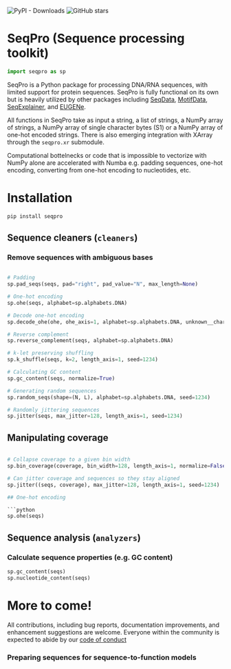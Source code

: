 ![PyPI - Downloads](https://img.shields.io/pypi/dm/seqpro)
![GitHub stars](https://img.shields.io/github/stars/ML4GLand/SeqPro)

# SeqPro (Sequence processing toolkit)
```python
import seqpro as sp
```

SeqPro is a Python package for processing DNA/RNA sequences, with limited support for protein sequences. SeqPro is fully functional on its own but is heavily utilized by other packages including [SeqData](https://github.com/ML4GLand/SeqData), [MotifData](https://github.com/ML4GLand/MotifData), [SeqExplainer](https://github.com/ML4GLand/SeqExplainer), and [EUGENe](https://github.com/ML4GLand/EUGENe).

All functions in SeqPro take as input a string, a list of strings, a NumPy array of strings, a NumPy array of single character bytes (S1) or a NumPy array of one-hot encoded strings. There is also emerging integration with XArray through the `seqpro.xr` submodule.

Computational bottelnecks or code that is impossible to vectorize with NumPy alone are accelerated with Numba e.g. padding sequences, one-hot encoding, converting from one-hot encoding to nucleotides, etc.

# Installation

```bash
pip install seqpro
```

## Sequence cleaners (`cleaners`)

### Remove sequences with ambiguous bases

```python

# Padding
sp.pad_seqs(seqs, pad="right", pad_value="N", max_length=None)

# One-hot encoding
sp.ohe(seqs, alphabet=sp.alphabets.DNA)

# Decode one-hot encoding
sp.decode_ohe(ohe, ohe_axis=1, alphabet=sp.alphabets.DNA, unknown__char="N")

# Reverse complement
sp.reverse_complement(seqs, alphabet=sp.alphabets.DNA)

# k-let preserving shuffling
sp.k_shuffle(seqs, k=2, length_axis=1, seed=1234)

# Calculating GC content
sp.gc_content(seqs, normalize=True)

# Generating random sequences
sp.random_seqs(shape=(N, L), alphabet=sp.alphabets.DNA, seed=1234)

# Randomly jittering sequences
sp.jitter(seqs, max_jitter=128, length_axis=1, seed=1234)
```

## Manipulating coverage
```python

# Collapse coverage to a given bin width
sp.bin_coverage(coverage, bin_width=128, length_axis=1, normalize=False)

# Can jitter coverage and sequences so they stay aligned
sp.jitter((seqs, coverage), max_jitter=128, length_axis=1, seed=1234)

## One-hot encoding

```python
sp.ohe(seqs)
```

## Sequence analysis (`analyzers`)

### Calculate sequence properties (e.g. GC content)

```python
sp.gc_content(seqs)
sp.nucleotide_content(seqs)
```

# More to come!

All contributions, including bug reports, documentation improvements, and enhancement suggestions are welcome. Everyone within the community is expected to abide by our [code of conduct](https://github.com/ML4GLand/EUGENe/blob/main/CODE_OF_CONDUCT.md)

### Preparing sequences for sequence-to-function models
